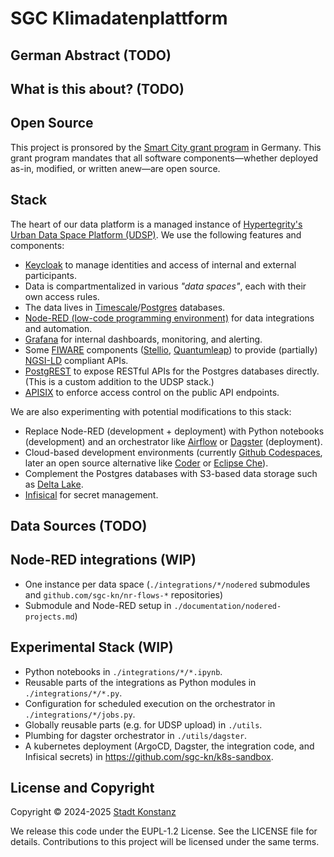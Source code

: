 # SGC Klimadatenplattform

## German Abstract (TODO)

## What is this about? (TODO)

## Open Source

This project is pronsored by the [Smart City grant program](https://www.smart-city-dialog.de/ueber-uns/modellprojekte-smart-cities) in Germany.
This grant program mandates that all software components—whether deployed as-in, modified, or written anew—are open source.

## Stack

The heart of our data platform is a managed instance of [Hypertegrity's Urban Data Space Platform (UDSP)](https://www.hypertegrity.de/urban-data-space-platform/).
We use the following features and components:
- [Keycloak](https://www.keycloak.org/) to manage identities and access of internal and external participants. 
- Data is  compartmentalized in various *"data spaces"*, each with their own access rules.
- The data lives in [Timescale](https://github.com/timescale/timescaledb)/[Postgres](https://www.postgresql.org/) databases.
- [Node-RED (low-code programming environment)](https://nodered.org/) for data integrations and automation.
- [Grafana](https://grafana.com/) for internal dashboards, monitoring, and alerting.
- Some [FIWARE](https://www.fiware.org/) components ([Stellio](https://stellio.readthedocs.io), [Quantumleap](https://quantumleap.readthedocs.io)) to provide (partially) [NGSI-LD](https://ngsild.org/) compliant APIs.
- [PostgREST](https://docs.postgrest.org/) to expose RESTful APIs for the Postgres databases directly. (This is a custom addition to the UDSP stack.)
- [APISIX](https://apisix.apache.org/) to enforce access control on the public API endpoints.

We are also experimenting with potential modifications to this stack:
- Replace Node-RED (development + deployment) with Python notebooks (development) and an orchestrator like [Airflow](https://airflow.apache.org/) or [Dagster](https://dagster.io/) (deployment).
- Cloud-based development environments (currently [Github Codespaces](https://github.com/features/codespaces), later an open source alternative like [Coder](https://coder.com/cde) or [Eclipse Che](https://eclipse.dev/che/)).
- Complement the Postgres databases with S3-based data storage such as [Delta Lake](https://delta.io/).
- [Infisical](https://infisical.com/) for secret management.

## Data Sources (TODO)

## Node-RED integrations (WIP)

- One instance per data space (`./integrations/*/nodered` submodules and `github.com/sgc-kn/nr-flows-*` repositories)
- Submodule and Node-RED setup in `./documentation/nodered-projects.md`)

## Experimental Stack (WIP)

- Python notebooks in `./integrations/*/*.ipynb`.
- Reusable parts of the integrations as Python modules in `./integrations/*/*.py`.
- Configuration for scheduled execution on the orchestrator in `./integrations/*/jobs.py`.
- Globally reusable parts (e.g. for UDSP upload) in `./utils`.
- Plumbing for dagster orchestrator in `./utils/dagster`.
- A kubernetes deployment (ArgoCD, Dagster, the integration code, and Infisical secrets) in https://github.com/sgc-kn/k8s-sandbox.

## License and Copyright

Copyright © 2024-2025 [Stadt Konstanz](https://www.konstanz.de)

We release this code under the EUPL-1.2 License. See the LICENSE file
for details. Contributions to this project will be licensed under the same
terms.
